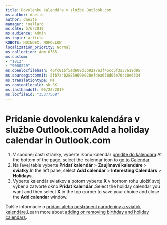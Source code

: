 ```yaml
---
title: Dovolenku kalendára v službe Outlook.com
ms.author: daeite
author: daeite
manager: joallard
ms.date: 5/6/2019
ms.audience: Admin
ms.topic: article
ROBOTS: NOINDEX, NOFOLLOW
localization_priority: Normal
ms.collection: Adm_O365
ms.custom:
- "1812"
- "9000229"
ms.openlocfilehash: 46fc81bf5ed608d3b92a7e3f45cc5f3a37619d95
ms.sourcegitcommit: 5fb7a4b28859690020efdea630d03e70cc0e6334
ms.translationtype: MT
ms.contentlocale: sk-SK
ms.lasthandoff: 06/28/2019
ms.locfileid: "35377568"
---
```

# <a name="add-a-holiday-calendar-in-outlookcom"></a><span data-ttu-id="0767f-102">Pridanie dovolenku kalendára v službe Outlook.com</span><span class="sxs-lookup"><span data-stu-id="0767f-102">Add a holiday calendar in Outlook.com</span></span>

1. <span data-ttu-id="0767f-103">V spodnej časti stránky, vyberte ikonu kalendár [prejdite do kalendára](https://outlook.live.com/mail/calendar).</span><span class="sxs-lookup"><span data-stu-id="0767f-103">At the bottom of the page, select the calendar icon to [go to Calendar](https://outlook.live.com/mail/calendar).</span></span>
1. <span data-ttu-id="0767f-104">Na ľavej table vyberte **Pridať kalendár** > **Zaujímavé kalendáre** > **sviatky**.</span><span class="sxs-lookup"><span data-stu-id="0767f-104">In the left pane, select **Add calendar** > **Interesting Calendars** > **Holidays**.</span></span>
1. <span data-ttu-id="0767f-105">Vyberte kalendár sviatkov a potom vyberte **X** v hornom rohu uložiť svoj výber a zatvorte okno **Pridať kalendár** .</span><span class="sxs-lookup"><span data-stu-id="0767f-105">Select the holiday calendar you want and then select **X** in the top corner to save your choice and close the **Add calendar** window.</span></span>

<span data-ttu-id="0767f-106">Ďalšie informácie o [pridaní alebo odstránení narodeniny a sviatok kalendáre](https://support.office.com/article/b8e636da-fda8-413f-940e-68396efa49a6).</span><span class="sxs-lookup"><span data-stu-id="0767f-106">Learn more about [adding or removing birthday and holiday calendars](https://support.office.com/article/b8e636da-fda8-413f-940e-68396efa49a6).</span></span>
